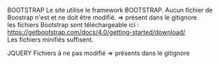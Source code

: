BOOTSTRAP
Le site utilise le framework BOOTSTRAP.
Aucun fichier de Boostrap n'est et ne doit être modifié. => présent dans le gitignore			
les fichiers Bootstrap sont téléchargeable ici : https://getbootstrap.com/docs/4.0/getting-started/download/  
Les fichiers minifiés suffisent.

JQUERY
Fichiers à ne pas modifié => présents dans le gitignore
